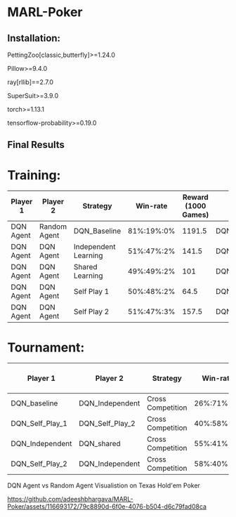 # MARL-Poker

## Installation:

PettingZoo[classic,butterfly]>=1.24.0 

Pillow>=9.4.0

ray[rllib]==2.7.0

SuperSuit>=3.9.0

torch>=1.13.1

tensorflow-probability>=0.19.0

## Final Results
# Training:

| Player 1    | Player 2       | Strategy           | Win-rate     | Reward (1000 Games) | Winner           |
|-------------|-----------------|--------------------|--------------|----------------------|------------------|
| DQN Agent   | Random Agent    | DQN_Baseline       | 81%:19%:0%   | 1191.5               | DQN_baseline     |
| DQN Agent   | DQN Agent        | Independent Learning | 51%:47%:2%  | 141.5                | DQN_Independent  |
| DQN Agent   | DQN Agent        | Shared Learning    | 49%:49%:2%   | 101                  | DQN_shared       |
| DQN Agent   | DQN Agent        | Self Play 1        | 50%:48%:2%   | 64.5                 | DQN_self_play_1  |
| DQN Agent   | DQN Agent        | Self Play 2        | 51%:47%:3%   | 157.5                | DQN_self_play_2  |

# Tournament:

| Player 1             | Player 2             | Strategy             | Win-rate        | Reward (1000 Games) | Winner            |
|----------------------|----------------------|----------------------|-----------------|----------------------|-------------------|
| DQN_baseline         | DQN_Independent      | Cross Competition    | 26%:71%:1%      | 1329.5               | DQN_Independent  |
| DQN_Self_Play_1      | DQN_Self_Play_2      | Cross Competition    | 40%:58%:2%      | 489                  | DQN_Self_Play_2  |
| DQN_Independent      | DQN_shared            | Cross Competition    | 55%:41%:4%      | 464.5                | DQN_Independent  |
| DQN_Self_Play_2      | DQN_Independent      | Cross Competition    | 58%:40%:2%      | 462                  | DQN_Self_Play_2  |


DQN Agent vs Random Agent Visualistion on Texas Hold'em Poker

https://github.com/adeeshbhargava/MARL-Poker/assets/116693172/79c8890d-6f0e-4076-b504-d6c79fad08ca

